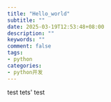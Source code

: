 ```yaml
---
title: "Hello_world"
subtitle: ""
date: 2025-03-19T12:53:48+08:00
description: ""
keywords: ""
comment: false
tags:
- python
categories:
- python开发
---
```


test
tets'
test